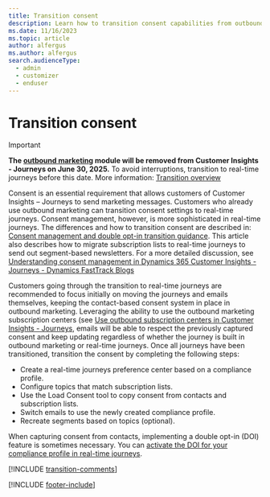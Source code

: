 ```yaml
---
title: Transition consent
description: Learn how to transition consent capabilities from outbound marketing to real-time journeys in Dynamics 365 Customer Insights - Journeys.
ms.date: 11/16/2023
ms.topic: article
author: alfergus
ms.author: alfergus
search.audienceType: 
  - admin
  - customizer
  - enduser
---
```


# Transition consent

> [!IMPORTANT]
> **The [outbound marketing](user-guide.md) module will be removed from Customer Insights - Journeys on June 30, 2025.** To avoid interruptions, transition to real-time journeys before this date. More information: [Transition overview](transition-overview.md)

Consent is an essential requirement that allows customers of Customer Insights – Journeys to send marketing messages. Customers who already use outbound marketing can transition consent settings to real-time journeys. Consent management, however, is more sophisticated in real-time journeys. The differences and how to transition consent are described in: [Consent management and double opt-in transition guidance](real-time-marketing-consent-transition.md). This article also describes how to migrate subscription lists to real-time journeys to send out segment-based newsletters. For a more detailed discussion, see [Understanding consent management in Dynamics 365 Customer Insights - Journeys - Dynamics FastTrack Blogs](https://community.dynamics.com/blogs/post/?postid=8b2a4ee8-1069-ee11-a81c-000d3a7a1a66)

Customers going through the transition to real-time journeys are recommended to focus initially on moving the journeys and emails themselves, keeping the contact-based consent system in place in outbound marketing. Leveraging the ability to use the outbound marketing subscription centers (see [Use outbound subscription centers in Customer Insights - Journeys](real-time-marketing-outbound-subscription.md), emails will be able to respect the previously captured consent and keep updating regardless of whether the journey is built in outbound marketing or real-time journeys. Once all journeys have been transitioned, transition the consent by completing the following steps:
- Create a real-time journeys preference center based on a compliance profile.
- Configure topics that match subscription lists.
-	Use the Load Consent tool to copy consent from contacts and subscription lists.
-	Switch emails to use the newly created compliance profile.
-	Recreate segments based on topics (optional).

When capturing consent from contacts, implementing a double opt-in (DOI) feature is sometimes necessary. You can [activate the DOI for your compliance profile in real-time journeys](real-time-marketing-double-opt-in.md).

[!INCLUDE [transition-comments](./includes/transition-comments.md)]

[!INCLUDE [footer-include](./includes/footer-banner.md)]
